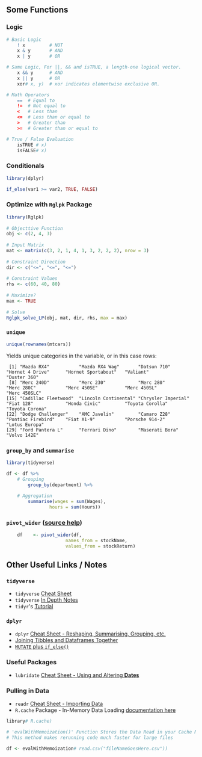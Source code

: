## Some Functions

### Logic
```r
# Basic Logic
	! x 		# NOT
	x & y		# AND
	x | y		# OR

# Same Logic, For ||, && and isTRUE, a length-one logical vector.
	x && y		# AND
	x || y		# OR
	xor# x, y)	# xor indicates elementwise exclusive OR.

# Math Operators
	== 	# Equal to
	!= 	# Not equal to
	< 	# Less than
	<= 	# Less than or equal to
	> 	# Greater than
	>= 	# Greater than or equal to

# True / False Evaluation
	isTRUE # x)
	isFALSE# x)
```

### Conditionals
```r
library(dplyr)

if_else(var1 >= var2, TRUE, FALSE)
```

### Optimize with `Rglpk` Package
```r
library(Rglpk)
	
# Objecttive Function
obj <- c(2, 4, 3)
	
# Input Matrix
mat <- matrix(c(3, 2, 1, 4, 1, 3, 2, 2, 2), nrow = 3)
	
# Constraint Direction
dir <- c("<=", "<=", "<=")
	
# Constraint Values
rhs <- c(60, 40, 80)
	
# Maximize?
max <- TRUE
	
# Solve
Rglpk_solve_LP(obj, mat, dir, rhs, max = max)
```

### `unique`
```r
unique(rownames(mtcars))
```

Yields unique categories in the variable, or in this case rows:

```
 [1] "Mazda RX4"           "Mazda RX4 Wag"       "Datsun 710"          "Hornet 4 Drive"      "Hornet Sportabout"   "Valiant"             "Duster 360"         
 [8] "Merc 240D"           "Merc 230"            "Merc 280"            "Merc 280C"           "Merc 450SE"          "Merc 450SL"          "Merc 450SLC"        
[15] "Cadillac Fleetwood"  "Lincoln Continental" "Chrysler Imperial"   "Fiat 128"            "Honda Civic"         "Toyota Corolla"      "Toyota Corona"      
[22] "Dodge Challenger"    "AMC Javelin"         "Camaro Z28"          "Pontiac Firebird"    "Fiat X1-9"           "Porsche 914-2"       "Lotus Europa"       
[29] "Ford Pantera L"      "Ferrari Dino"        "Maserati Bora"       "Volvo 142E"         
```

### `group_by` and `summarise`
```r
library(tidyverse)

df <- df %>%
	# Grouping
		group_by(department) %>%
	
	# Aggregation
		summarise(wages = sum(Wages),
				hours = sum(Hours))
```

### `pivot_wider` ([source help](https://tidyr.tidyverse.org/reference/pivot_wider.html))
```r
    df    <- pivot_wider(df, 
                      names_from = stockName, 
                      values_from = stockReturn)
```



## Other Useful Links / Notes

### `tidyverse`
* `tidyverse` [Cheat Sheet](https://github.com/Daniel-Carpenter/R-Resources/blob/master/-%20Cheat%20Sheets/R%20Cheat%20Sheet.pdf)
* `tidyverse` [In Depth Notes](https://raw.githack.com/uo-ec607/lectures/master/05-tidyverse/html_document/05-tidyverse.html#tidyverse_basics)
* `tidyr`'s [Tutorial](https://cran.r-project.org/web/packages/tidyr/vignettes/tidy-data.html) 


### `dplyr`
* `dplyr` [Cheat Sheet - Reshaping, Summarising, Grouping, etc.](https://github.com/Daniel-Carpenter/R-Resources/blob/master/-%20Cheat%20Sheets/dplyr%20Cheat%20Sheet.pdf)
* [Joining Tibbles and Dataframes Together](https://rpubs.com/williamsurles/293454) 
* [`MUTATE` plus `if_else()`](https://rstudio-pubs-static.s3.amazonaws.com/116317_e6922e81e72e4e3f83995485ce686c14.html#/5)

### Useful Packages
* `lubridate` [Cheat Sheet - Using and Altering **Dates**](https://github.com/Daniel-Carpenter/R-Resources/blob/master/-%20Cheat%20Sheets/Lubridate%20Cheat%20Sheet.pdf)

### Pulling in Data
* `readr` [Cheat Sheet - Importing Data](https://github.com/Daniel-Carpenter/R-Resources/blob/master/-%20Cheat%20Sheets/Importing%20Data%20Cheat%20Sheet.pdf)
* `R.cache` Package - In-Memory Data Loading [documentation here](https://cran.r-project.org/web/packages/R.cache/R.cache.pdf)

```r
library# R.cache)

# 'evalWithMemoization()' Function Stores the Data Read in your Cache Memory
# This method makes rerunning code much faster for large files

df <- evalWithMemoization# read.csv("fileNameGoesHere.csv"))
	
````
